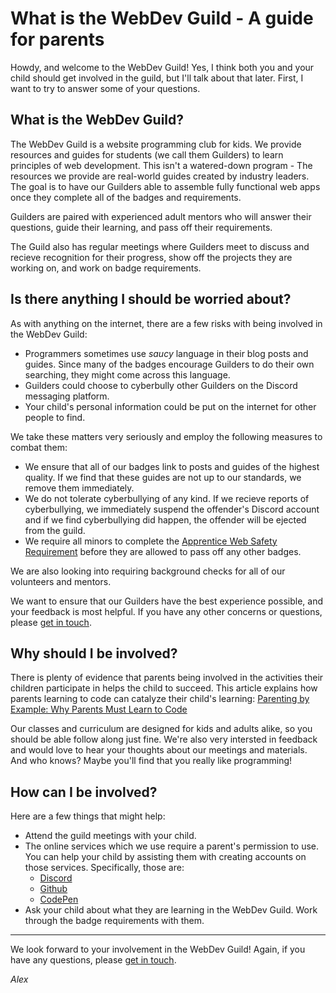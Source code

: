 # What is the WebDev Guild - A guide for parents

Howdy, and welcome to the WebDev Guild! Yes, I think both you and your child should get involved in the guild, but I'll talk about that later. First, I want to try to answer some of your questions.

## What is the WebDev Guild?

The WebDev Guild is a website programming club for kids. We provide resources and guides for students (we call them Guilders) to learn principles of web development. This isn't a watered-down program - The resources we provide are real-world guides created by industry leaders. The goal is to have our Guilders able to assemble fully functional web apps once they complete all of the badges and requirements.

Guilders are paired with experienced adult mentors who will answer their questions, guide their learning, and pass off their requirements.

The Guild also has regular meetings where Guilders meet to discuss and recieve recognition for their progress, show off the projects they are working on, and work on badge requirements.

## Is there anything I should be worried about?

As with anything on the internet, there are a few risks with being involved in the WebDev Guild:

- Programmers sometimes use _saucy_ language in their blog posts and guides. Since many of the badges encourage Guilders to do their own searching, they might come across this language.
- Guilders could choose to cyberbully other Guilders on the Discord messaging platform.
- Your child's personal information could be put on the internet for other people to find.

We take these matters very seriously and employ the following measures to combat them:

- We ensure that all of our badges link to posts and guides of the highest quality. If we find that these guides are not up to our standards, we remove them immediately.
- We do not tolerate cyberbullying of any kind. If we recieve reports of cyberbullying, we immediately suspend the offender's Discord account and if we find cyberbullying did happen, the offender will be ejected from the guild.
- We require all minors to complete the [Apprentice Web Safety Requirement](apprentice/webdev/safety.md) before they are allowed to pass off any other badges. 

We are also looking into requiring background checks for all of our volunteers and mentors. 

We want to ensure that our Guilders have the best experience possible, and your feedback is most helpful. If you have any other concerns or questions, please [get in touch](mailto:alexanderson1993@gmail.com).

## Why should I be involved?

There is plenty of evidence that parents being involved in the activities their children participate in helps the child to succeed. This article explains how parents learning to code can catalyze their child's learning:  [Parenting by Example: Why Parents Must Learn to Code](https://www.care.com/c/stories/3240/why-coding-for-kids-is-something-all-parents/)

Our classes and curriculum are designed for kids and adults alike, so you should be able follow along just fine. We're also very intersted in feedback and would love to hear your thoughts about our meetings and materials. And who knows? Maybe you'll find that you really like programming!

## How can I be involved?

Here are a few things that might help:

- Attend the guild meetings with your child.
- The online services which we use require a parent's permission to use. You can help your child by assisting them with creating accounts on those services. Specifically, those are:
  - [Discord](https://discordapp.com)
  - [Github](https://github.com)
  - [CodePen](https://codepen.io)
- Ask your child about what they are learning in the WebDev Guild. Work through the badge requirements with them.

-----------------

We look forward to your involvement in the WebDev Guild! Again, if you have any questions, please [get in touch](mailto:alexanderson1993@gmail.com).

*Alex*
